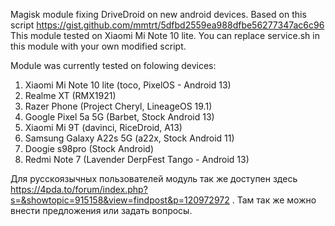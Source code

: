 Magisk module fixing DriveDroid on new android devices. Based on this script https://gist.github.com/mmtrt/5dfbd2559ea988dfbe56277347ac6c96
This module tested on Xiaomi Mi Note 10 lite. You can replace service.sh in this module with your own modified script.

Module was currently tested on folowing devices:
1) Xiaomi Mi Note 10 lite (toco, PixelOS - Android 13)
2) Realme XT (RMX1921)
3) Razer Phone (Project Cheryl, LineageOS 19.1)
4) Google Pixel 5a 5G (Barbet, Stock Android 13)
5) Xiaomi Mi 9T (davinci, RiceDroid, A13)
6) Samsung Galaxy A22s 5G (a22x, Stock Android 11)
7) Doogie s98pro (Stock Android)
8) Redmi Note 7 (Lavender DerpFest Tango - Android 13)

Для русскоязычных пользователей модуль так же доступен здесь https://4pda.to/forum/index.php?s=&showtopic=915158&view=findpost&p=120972972 . Там так же можно внести предложения или задать вопросы.
